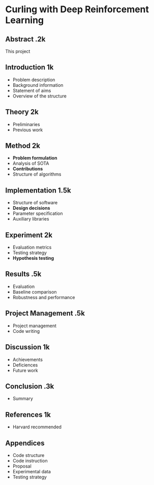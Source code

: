 # Curling with Deep Reinforcement Learning



## Abstract .2k

This project 



## Introduction 1k

- Problem description
- Background information
- Statement of aims
- Overview of the structure



## Theory 2k

- Preliminaries
- Previous work



## Method 2k

- **Problem formulation**
- Analysis of SOTA
- **Contributions**
- Structure of algorithms



## Implementation 1.5k

- Structure of software
- **Design decisions**
- Parameter specification
- Auxiliary libraries



## Experiment 2k

- Evaluation metrics
- Testing strategy
- **Hypothesis testing**



## Results .5k

- Evaluation
- Baseline comparison
- Robustness and performance



## Project Management .5k

- Project management
- Code writing



## Discussion 1k

- Achievements
- Deficiences
- Future work



## Conclusion .3k

- Summary



## References 1k

- Harvard recommended



## Appendices

- Code structure
- Code instruction
- Proposal
- Experimental data
- Testing strategy



